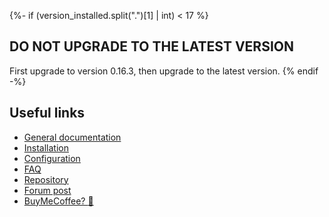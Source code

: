 {%- if (version_installed.split(".")[1] | int) < 17 %}
## DO NOT UPGRADE TO THE LATEST VERSION

First upgrade to version 0.16.3, then upgrade to the latest version.
{% endif -%}
## Useful links

- [General documentation](https://hacs.xyz/)
- [Installation](https://hacs.xyz/docs/installation/manual)
- [Configuration](https://hacs.xyz/docs/configuration/start)
- [FAQ](https://hacs.xyz/docs/faq)
- [Repository](https://github.com/hacs/integration)
- [Forum post](https://community.home-assistant.io/t/custom-component-hacs/121727)
- [BuyMeCoffee? :see_no_evil:](https://buymeacoffee.com/ludeeus)
